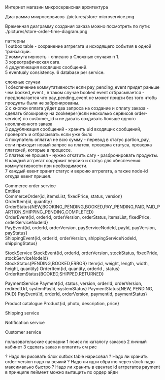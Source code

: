 Интернет магазин микросервисная архитектура

Диаграмма микросервисов
./pictures/store-microservice.png

Временная диаграмму создания заказа
можно посмотреть по пути:
./pictures/store-order-time-diagram.png

паттерны  
1 outbox table - сохранение аггрегата и исходящего события в одной транзакции.  
2 коммутативность - описано в Сложных случаях п 1.  
3 хореографическая сага.  
4 дедупликация входящих сообщений.  
5 eventualy consistency.
6 database per service.  

сложные случаи  
1 обеспечение коммутативности если pay_pending_event придет раньше чем booked_event
, в таком случае booked event отбрасывается - предполагается что pay_pending_event не может придти без
того чтобы продукты были не забронированы.  
2 с кнопки оплата уйдет два запроса на создание и оплату заказа - 
  сделать блокировку на zookeeper(если несколько сервисов order-service) по customer_id 
  и не давать создавать больше одного неоплаченного заказа  
3 дедубликация сообщений - хранить uid входящих сообщений, проверять и отбрасывать если уже было  
4 покупатель оплатил не всю сумму - перевод в статус partion_pay, если приходит новый запрос
 на платеж, проверка статуса, проверка платежей, которые в процессе.  
5 платеж не прошел - нужно откатить сагу - разбронировать продукты.  
6 каждый аггрегат содержит версию и статус для обеспечения коммутативности при необходимости.  
7 каждый евент хранит статус и версию аггрегата, а также node-id откуда евент пришел.  

Commerce order service  
Entities  
CommerceOrder{id, itemsList, fixedPrice, status, version}  
OrderItem{id, quantity}  
OrderStatus{NEW,BOOKING_PENDING,BOOKED,PAY_PENDING,PAID,PAID_PARTION,SHIPPING_PENDING,COMPLETED}  
OrderEvent{id, orderId, orderVersion, orderStatus, itemsList, fixedPrice, orderServiceNodeId}  
PayEvent{id, orderId, orderVersion, payServiceNodeId, payId, payVersion, payStatus}  
ShippingEvent{id, orderId, orderVersion, shippingServiceNodeId, shippingStatus}  

StockService
StockEvent{id, orderId, orderVersion, stockStatus, fixedPride, stockServiceNodeId}  
StockStatus{PENDING,BOOKED,ERROR}
Item{id, weight, length, width, height, quantity}
OrderItem{id, quantity, orderId , status}
OrderItemStatus{BOOKED,SHIPPED,RETURNED}

PaymentService
Payment{id, status, version, orderId, orderVersion, redirectUrl, systemPayId, systemStatus}
PaymentStatus{NEW, PENDING, PAID}
PayEvent{id, orderId, orderVersion, paymentId, paymentStatus}

Product catalogue
Product{id, photo, description, price}

Shipping service

Notification service

Customer service

пользовательские сценарии
1 поиск по каталогу заказов
2 личный кабинет
3 сделать заказ и оплатить см рис


? Надо ли рисовать блок outbox table
  нарисовал
? Надо ли хранить order-version
  надо на всякий
? Надо ли идти обратно через stock
  надо максимально быстро
? Надо ли хранить в евентах id аггрегатов payment
  в принципе пеймент можно вытащить по ордер айди
